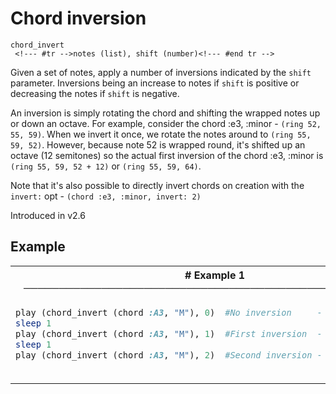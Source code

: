 # Chord inversion

```
chord_invert 
 <!--- #tr -->notes (list), shift (number)<!--- #end tr -->
```


Given a set of notes, apply a number of inversions indicated by the `shift` parameter. Inversions being an increase to notes if `shift` is positive or decreasing the notes if `shift` is negative.

An inversion is simply rotating the chord and shifting the wrapped notes up or down an octave. For example, consider the chord :e3, :minor - `(ring 52, 55, 59)`. When we invert it once, we rotate the notes around to `(ring 55, 59, 52)`. However, because note 52 is wrapped round, it's shifted up an octave (12 semitones) so the actual first inversion of the chord :e3, :minor is `(ring 55, 59, 52 + 12)` or `(ring 55, 59, 64)`.

Note that it's also possible to directly invert chords on creation with the `invert:` opt - `(chord :e3, :minor, invert: 2)`

Introduced in v2.6

## Example

<table class="examples">
<tr>
<th colspan="2" class="even head"># Example 1 ──────────────────────────────────────────────────────</th>
</tr>
<tr>
<td class="even">

```ruby
play (chord_invert (chord :A3, "M"), 0)
sleep 1
play (chord_invert (chord :A3, "M"), 1)
sleep 1
play (chord_invert (chord :A3, "M"), 2)



```

</td>
<td class="even">

<!--- #tr -->
```ruby
#No inversion     - (ring 57, 61, 64)
 
#First inversion  - (ring 61, 64, 69)
 
#Second inversion - (ring 64, 69, 73)



```
<!--- #end tr -->

</td>
</tr>
</table>

